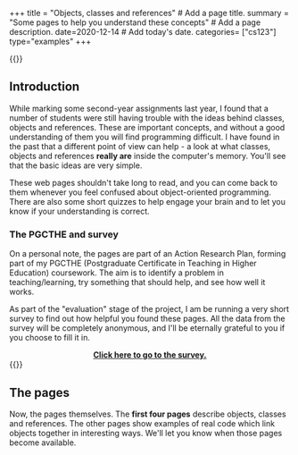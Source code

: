 +++
title = "Objects, classes and references"  # Add a page title.
summary = "Some pages to help you understand these concepts"  # Add a page description.
date=2020-12-14  # Add today's date.
categories= ["cs123"]
type="examples"
+++

{{<important>}}
## Introduction

While marking some second-year assignments last year, I found that a number of
students were still having trouble with the ideas behind classes, objects and
references. These are important concepts, and without a good understanding of
them you will find programming difficult. I have found in the past that a
different point of view can help - a look at what classes, objects and
references **really are** inside the computer's memory. You'll see that the
basic ideas are very simple.

These web pages shouldn't take long to read, and you can come back to them
whenever you feel confused about object-oriented programming. There are
also some short quizzes to help engage your brain and to let you know if your
understanding is correct.

### The PGCTHE and survey
On a personal note, the pages are part of an Action Research Plan, forming
part of my PGCTHE (Postgraduate Certificate in Teaching in Higher Education)
coursework. The aim is to identify a problem in teaching/learning,
try something that should help, and see how well it works.

As part of the "evaluation" stage of the project, I am be running a very
short survey to find out how helpful you found these pages. All the data from the
survey will be completely anonymous, and 
I'll be eternally grateful to you if
you choose to fill it in. 

**[<div style="text-align:center;">
Click here to go to the survey.</div>](https://forms.gle/DxT2jSaau1i29MVq8)**
{{</important>}}

## The pages
Now, the pages themselves. The **first four pages** describe objects, classes and
references. The other pages show examples of real
code which link objects together in interesting ways. We'll let you know
when those pages become available.

